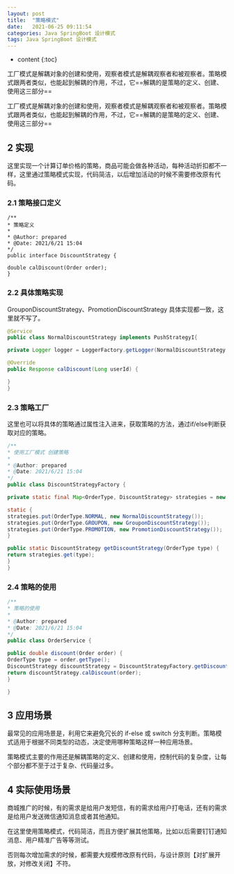```yaml
---
layout: post
title:  "策略模式"
date:   2021-06-25 09:11:54
categories: Java SpringBoot 设计模式
tags: Java SpringBoot 设计模式
---
```


* content
{:toc}

工厂模式是解耦对象的创建和使用，观察者模式是解耦观察者和被观察者。策略模式跟两者类似，也能起到解耦的作用，不过，它==解耦的是策略的定义、创建、使用这三部分==




工厂模式是解耦对象的创建和使用，观察者模式是解耦观察者和被观察者。策略模式跟两者类似，也能起到解耦的作用，不过，它==解耦的是策略的定义、创建、使用这三部分==

## 2 实现

这里实现一个计算订单价格的策略，商品可能会做各种活动，每种活动折扣都不一样，这里通过策略模式实现，代码简洁，以后增加活动的时候不需要修改原有代码。

### 2.1 策略接口定义

```
/**
* 策略定义
*
* @Author: prepared
* @Date: 2021/6/21 15:04
*/
public interface DiscountStrategy {

double calDiscount(Order order);
}
```

### 2.2 具体策略实现

GrouponDiscountStrategy、PromotionDiscountStrategy 具体实现都一致，这里就不写了。

```java
@Service
public class NormalDiscountStrategy implements PushStrategyI{

private Logger logger = LoggerFactory.getLogger(NormalDiscountStrategy.class);

@Override
public Response calDiscount(Long userId) {

}
}
```

### 2.3 策略工厂

这里也可以将具体的策略通过属性注入进来，获取策略的方法，通过if/else判断获取对应的策略。

```java
/**
* 使用工厂模式 创建策略
*
* @Author: prepared
* @Date: 2021/6/21 15:04
*/
public class DiscountStrategyFactory {

private static final Map<OrderType, DiscountStrategy> strategies = new HashMap<>();

static {
strategies.put(OrderType.NORMAL, new NormalDiscountStrategy());
strategies.put(OrderType.GROUPON, new GrouponDiscountStrategy());
strategies.put(OrderType.PROMOTION, new PromotionDiscountStrategy());
}

public static DiscountStrategy getDiscountStrategy(OrderType type) {
return strategies.get(type);
}
}

```

### 2.4 策略的使用

```java
/**
* 策略的使用
*
* @Author: prepared
* @Date: 2021/6/21 15:04
*/
public class OrderService {

public double discount(Order order) {
OrderType type = order.getType();
DiscountStrategy discountStrategy = DiscountStrategyFactory.getDiscountStrategy(type);
return discountStrategy.calDiscount(order);
}

}
```

## 3 应用场景

最常见的应用场景是，利用它来避免冗长的 if-else 或 switch 分支判断。策略模式适用于根据不同类型的动态，决定使用哪种策略这样一种应用场景。

策略模式主要的作用还是解耦策略的定义、创建和使用，控制代码的复杂度，让每个部分都不至于过于复杂、代码量过多。

## 4 实际使用场景

商城推广的时候，有的需求是给用户发短信，有的需求给用户打电话，还有的需求是给用户发送微信通知消息或者其他通知。

在这里使用策略模式，代码简洁，而且方便扩展其他策略，比如以后需要钉钉通知消息、用户精准广告等等测试。

否则每次增加需求的时候，都需要大规模修改原有代码，与设计原则【对扩展开放，对修改关闭】不符。








